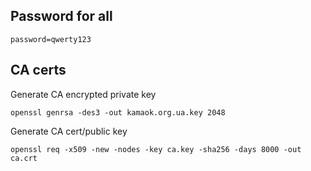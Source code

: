 ## Password for all 
```shell
password=qwerty123
```
## CA certs
Generate CA encrypted private key
```shell
openssl genrsa -des3 -out kamaok.org.ua.key 2048
```
Generate CA cert/public key 
```shell
openssl req -x509 -new -nodes -key ca.key -sha256 -days 8000 -out ca.crt
```